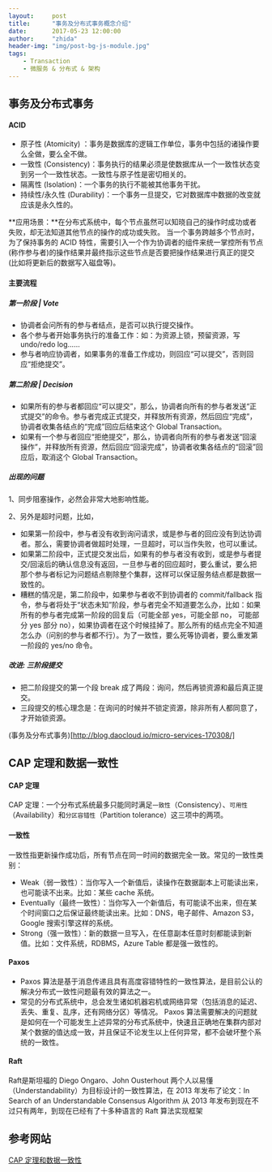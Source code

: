 ```yaml
---
layout:     post
title:      "事务及分布式事务概念介绍"
date:       2017-05-23 12:00:00
author:     "zhida"
header-img: "img/post-bg-js-module.jpg"
tags:
    - Transaction
    - 微服务 & 分布式 & 架构
---
```



## 事务及分布式事务

#### ACID

- 原子性 (Atomicity) ：事务是数据库的逻辑工作单位，事务中包括的诸操作要么全做，要么全不做。
- 一致性 (Consistency)：事务执行的结果必须是使数据库从一个一致性状态变到另一个一致性状态。一致性与原子性是密切相关的。
- 隔离性 (Isolation)：一个事务的执行不能被其他事务干扰。
- 持续性/永久性 (Durability)：一个事务一旦提交，它对数据库中数据的改变就应该是永久性的。

**应用场景：**在分布式系统中，每个节点虽然可以知晓自己的操作时成功或者失败，却无法知道其他节点的操作的成功或失败。
当一个事务跨越多个节点时，为了保持事务的 ACID 特性，需要引入一个作为协调者的组件来统一掌控所有节点(称作参与者)的操作结果并最终指示这些节点是否要把操作结果进行真正的提交(比如将更新后的数据写入磁盘等)。


#### 主要流程

##### 第一阶段 |  Vote 

- 协调者会问所有的参与者结点，是否可以执行提交操作。
- 各个参与者开始事务执行的准备工作：如：为资源上锁，预留资源，写 undo/redo log……
- 参与者响应协调者，如果事务的准备工作成功，则回应“可以提交”，否则回应“拒绝提交”。

##### 第二阶段 |  Decision 

- 如果所有的参与者都回应“可以提交”，那么，协调者向所有的参与者发送“正式提交”的命令。参与者完成正式提交，并释放所有资源，然后回应“完成”，协调者收集各结点的“完成”回应后结束这个 Global Transaction。
- 如果有一个参与者回应“拒绝提交”，那么，协调者向所有的参与者发送“回滚操作”，并释放所有资源，然后回应“回滚完成”，协调者收集各结点的“回滚”回应后，取消这个 Global Transaction。

#####  出现的问题

1、同步阻塞操作，必然会非常大地影响性能。

2、另外是超时问题，比如，

- 如果第一阶段中，参与者没有收到询问请求，或是参与者的回应没有到达协调者。那么，需要协调者做超时处理，一旦超时，可以当作失败，也可以重试。
- 如果第二阶段中，正式提交发出后，如果有的参与者没有收到，或是参与者提交/回滚后的确认信息没有返回，一旦参与者的回应超时，要么重试，要么把那个参与者标记为问题结点剔除整个集群，这样可以保证服务结点都是数据一致性的。
- 糟糕的情况是，第二阶段中，如果参与者收不到协调者的 commit/fallback 指令，参与者将处于“状态未知”阶段，参与者完全不知道要怎么办，比如：如果所有的参与者完成第一阶段的回复后（可能全部 yes，可能全部 no，
		可能部分 yes 部分 no），如果协调者在这个时候挂掉了。那么所有的结点完全不知道怎么办（问别的参与者都不行）。为了一致性，要么死等协调者，要么重发第一阶段的 yes/no 命令。

##### 改进: 三阶段提交
- 把二阶段提交的第一个段 break 成了两段：询问，然后再锁资源和最后真正提交。
- 三段提交的核心理念是：在询问的时候并不锁定资源，除非所有人都同意了，才开始锁资源。	

(事务及分布式事务)[http://blog.daocloud.io/micro-services-170308/]


## CAP 定理和数据一致性

#### CAP 定理

CAP 定理：一个分布式系统最多只能同时满足`一致性`（Consistency）、`可用性`（Availability）和`分区容错性`（Partition tolerance）这三项中的两项。

#### 一致性
一致性指更新操作成功后，所有节点在同一时间的数据完全一致。常见的一致性类别：

- Weak（弱一致性）：当你写入一个新值后，读操作在数据副本上可能读出来，也可能读不出来。比如：某些 cache 系统。
- Eventually（最终一致性）：当你写入一个新值后，有可能读不出来，但在某个时间窗口之后保证最终能读出来。比如：DNS，电子邮件、Amazon S3，Google 搜索引擎这样的系统。
- Strong（强一致性）：新的数据一旦写入，在任意副本任意时刻都能读到新值。比如：文件系统，RDBMS，Azure Table 都是强一致性的。

#### Paxos
- Paxos 算法是基于消息传递且具有高度容错特性的一致性算法，是目前公认的解决分布式一致性问题最有效的算法之一。
- 常见的分布式系统中，总会发生诸如机器宕机或网络异常（包括消息的延迟、丢失、重复、乱序，还有网络分区）等情况。
	Paxos 算法需要解决的问题就是如何在一个可能发生上述异常的分布式系统中，快速且正确地在集群内部对某个数据的值达成一致，并且保证不论发生以上任何异常，都不会破坏整个系统的一致性。

#### Raft
Raft是斯坦福的 Diego Ongaro、John Ousterhout 两个人以易懂（Understandability）为目标设计的一致性算法，在 2013 年发布了论文：In Search of an Understandable Consensus Algorithm
从 2013 年发布到现在不过只有两年，到现在已经有了十多种语言的 Raft 算法实现框架

## 参考网站

[CAP 定理和数据一致性](http://blog.daocloud.io/3-%E5%88%86%E9%92%9F%E5%AD%A6%E4%B9%A0%E5%BE%AE%E6%9C%8D%E5%8A%A1%E7%B3%BB%E5%88%97-cap-%E5%AE%9A%E7%90%86%E5%92%8C%E6%95%B0%E6%8D%AE%E4%B8%80%E8%87%B4%E6%80%A7/)


